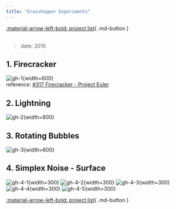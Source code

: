 ```yaml
---
title: "Grasshopper Experiments"
---
```


[:material-arrow-left-bold: project list](../../index.md){ .md-button }  
<br>

>date: 2015  

## 1. Firecracker
![gh-1](../../../../../assets/tools-and-tales/form-experiments/2015/gh-exp/gh_2015_firecracker.gif){width=600}  
reference: [#317 Firecracker - Project Euler](https://projecteuler.net/problem=317)

## 2. Lightning
![gh-2](../../../../../assets/tools-and-tales/form-experiments/2015/gh-exp/gh_2015_lightning.jpg){width=800}

## 3. Rotating Bubbles
![gh-3](../../../../../assets/tools-and-tales/form-experiments/2015/gh-exp/gh_2015_rotate_bubble.gif){width=600}

## 4. Simplex Noise - Surface
![gh-4-1](../../../../../assets/tools-and-tales/form-experiments/2015/gh-exp/gh_2015_surface_1.png){width=300}
![gh-4-2](../../../../../assets/tools-and-tales/form-experiments/2015/gh-exp/gh_2015_surface_2.png){width=300}
![gh-4-3](../../../../../assets/tools-and-tales/form-experiments/2015/gh-exp/gh_2015_surface_3.png){width=300}
![gh-4-4](../../../../../assets/tools-and-tales/form-experiments/2015/gh-exp/gh_2015_surface_4.png){width=300}
![gh-4-5](../../../../../assets/tools-and-tales/form-experiments/2015/gh-exp/gh_2015_surface_5.png){width=300}

[:material-arrow-left-bold: project list](../../index.md){ .md-button }

